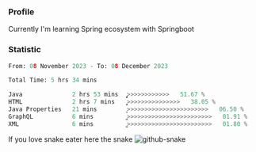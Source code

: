 ### Profile 

Currently I'm learning Spring ecosystem with Springboot

### Statistic
<!--START_SECTION:waka-->

```python
From: 08 November 2023 - To: 08 December 2023

Total Time: 5 hrs 34 mins

Java              2 hrs 53 mins   ̡͎͎͎͎͎͎͎͎͎͎͎͎>>>>>>>>>>>>   51.67 %
HTML              2 hrs 7 mins    ͎͎͎͎͎͎͎͎͎̦>>>>>>>>>>>>>>>   38.05 %
Java Properties   21 mins         ͎̝>>>>>>>>>>>>>>>>>>>>>>>   06.50 %
GraphQL           6 mins          ͚>>>>>>>>>>>>>>>>>>>>>>>>   01.91 %
XML               6 mins          ͚>>>>>>>>>>>>>>>>>>>>>>>>   01.80 %
```

<!--END_SECTION:waka-->

If you love snake eater here the snake 
<picture>
  <source media="(prefers-color-scheme: dark)" srcset="https://github.com/pradana4648/pradana4648/blob/c0566a83ca6ea5f2e46bab00e717c4c82b4b5c4c/github-contribution-grid-snake-dark.svg" />
  <source media="(prefers-color-scheme: light)" srcset="https://github.com/pradana4648/pradana4648/blob/c0566a83ca6ea5f2e46bab00e717c4c82b4b5c4c/github-contribution-grid-snake.svg" />
  <img alt="github-snake" src="https://github.com/pradana4648/pradana4648/blob/c0566a83ca6ea5f2e46bab00e717c4c82b4b5c4c/github-contribution-grid-snake.svg" />
</picture>
